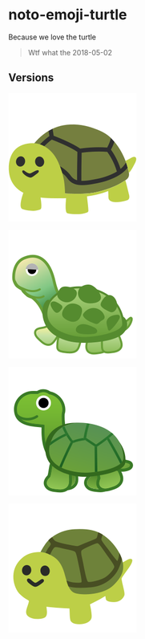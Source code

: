 # noto-emoji-turtle

Because we love the turtle

> Wtf what the 2018-05-02

## Versions

![2017-05-23.svg](2017-05-23.svg)

![2018-05-02](2018-05-02.svg)

![2018-08-10](2018-08-10.svg)

![2020-07-20](2020-07-20.svg)

